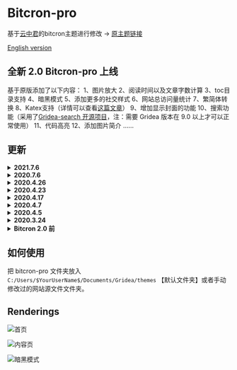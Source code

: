 # Bitcron-pro
基于[云中君](https://shanbu.fun)的bitcron主题进行修改 -> [原主题链接](https://github.com/alterfang/gridea-theme-bitcron)

[English version](https://github.com/yuxqiu/bitcron-pro/blob/master/README-en.md)

## 全新 2.0 Bitcron-pro 上线

基于原版添加了以下内容：
1、图片放大
2、阅读时间以及文章字数计算
3、toc目录支持
4、暗黑模式
5、添加更多的社交样式
6、网站总访问量统计
7、繁简体转换
8、Katex支持（详情可以查看[这篇文章](https://blog.blinkstar.cn/post/katex/)）
9、增加显示封面的功能
10、搜索功能（采用了[Gridea-search 开源项目]( https://github.com/tangkaichuan/gridea-search )，注：需要 Gridea 版本在 9.0 以上才可以正常使用）
11、代码高亮
12、添加图片简介
……

## 更新

<details>
<summary><b>2021.7.6</b></summary>
<pre>
<ul>
1、修复模糊搜索的bug
2、修复katex渲染bug
</ul>
</pre>
</details>

<details>
<summary><b>2020.7.6</b></summary>
<pre>
<ul>
1、修复一个小bug
</ul>
</pre>
</details>

<details>
<summary><b>2020.4.26</b></summary>
<pre>
<ul>
1、模块化 `main.less`
</ul>
</pre>
</details>

<details>
<summary><b>2020.4.23</b></summary>
<pre>
<ul>
1、修复 footer 中 icon 显示问题
2、增加知乎 icon
</ul>
</pre>
</details>

<details>
<summary><b>2020.4.17</b></summary>
<pre>
<ul>
1、添加 google analytics
2、修复search.ejs中的问题
</ul>
</pre>
</details>

<details>
<summary><b>2020.4.7</b></summary>
<pre>
<ul>
1、修复网站标题为中文时显示异常
</ul>
</pre>
</details>

<details>
<summary><b>2020.4.5</b></summary>
<pre>
<ul>
1、修复底部网站信息显示不正确的问题
</ul>
</pre>
</details>

<details>
<summary><b>2020.3.24</b></summary>
<pre>
<ul>
1、上传 Bitcron-pro 2.0 版本
</ul>
</pre>
</details>

<details>
<summary><b>Bitcron 2.0 前</b></summary>
<pre>
<ul>
1、修复 Telegram 图标不显示的问题
2、增加春节灯笼特效
3、修复赞赏码显示异常问题
4、修复某些链接在新标签页打开的问题
5、归档页添加上下页链接
6、优化目录显示效果，支持自适应
7、修复暗黑模式bug
8、添加圣诞特效(感谢ant design)
9、文章右侧添加文章目录
10、增加图片灯箱效果
11、删除Pjax效果，因为对一些js不兼容
12、修复 pjax bug
13、在主页文章添加文章字数显示
14、更换文章页面字数显示的小图标
15、修复赞赏码显示问题
</ul>
</pre>
</details>

## 如何使用

把 bitcron-pro 文件夹放入 `C:/Users/$YourUserName$/Documents/Gridea/themes` 【默认文件夹】或者手动修改过的网站源文件文件夹。

## Renderings

![首页](./images/index.png)

![内容页](./images/post.png)

![暗黑模式](./images/darkmode.png)
